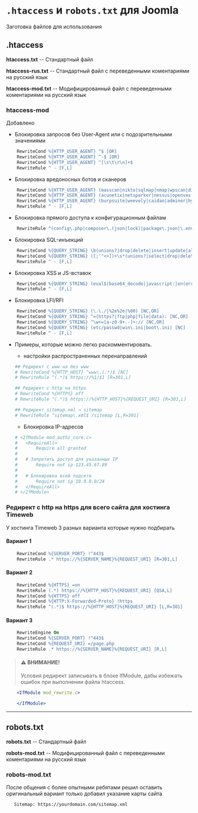 # `.htaccess` и `robots.txt` для Joomla 

Заготовка файлов для использования

## .htaccess

**htaccess.txt** -- Стандартный файл 

**htaccess-rus.txt** -- Стандартный файл с переведенными коментариями на русский язык

**htaccess-mod.txt** -- Модифицированный файл с переведенными коментариями на русский язык

### htaccess-mod

Добавлено

- Блокировка запросов без User-Agent или с подозрительными значениями
```apache
    RewriteCond %{HTTP_USER_AGENT} ^$ [OR]
    RewriteCond %{HTTP_USER_AGENT} ^-$ [OR]
    RewriteCond %{HTTP_USER_AGENT} ^[\s\t\r\n]+$
    RewriteRule ^ - [F,L]
```

- Блокировка вредоносных ботов и сканеров
```apache
    RewriteCond %{HTTP_USER_AGENT} (masscan|nikto|sqlmap|nmap|wpscan|dirbuster|havij) [NC,OR]
    RewriteCond %{HTTP_USER_AGENT} (acunetix|netsparker|nessus|openvas|metasploit) [NC,OR]
    RewriteCond %{HTTP_USER_AGENT} (burpsuite|weevely|caidao|adminer|hydra|zmeu) [NC]
    RewriteRule ^ - [F,L]
```

- Блокировка прямого доступа к конфигурационным файлам
```apache
    RewriteRule ^(config\.php|composer\.(json|lock)|package\.json|\.env)$ - [F,L,NC]
```

- Блокировка SQL-инъекций
```apache
    RewriteCond %{QUERY_STRING} \b(unions?|drop|delete|insert|update|alter|truncate|exec|execute|load_file|outfile|benchmark)\s+([a-zA-Z0-9_\*]+) [NC,OR]
    RewriteCond %{QUERY_STRING} ([;'"<>])+\s*(unions?|select|drop|delete|insert|update|exec|execute) [NC]
    RewriteRule ^ - [F,L]
```

- Блокировка XSS и JS-вставок
```apache
    RewriteCond %{QUERY_STRING} (eval$|base64_decode|javascript:|on(error|load|click|submit)=|alert$|script|iframe|frame|document\.cookie|window\.location|expression\s*$) [NC]
    RewriteRule ^ - [F,L]
```

- Блокировка LFI/RFI
```apache
    RewriteCond %{QUERY_STRING} (\.\./|%2e%2e|%00) [NC,OR]
    RewriteCond %{QUERY_STRING} ^=(https?|ftp|php|file|data): [NC,OR]
    RewriteCond %{QUERY_STRING} ^\w+=[a-z0-9+.-]+:// [NC,OR]
    RewriteCond %{QUERY_STRING} (etc/passwd|win\.ini|boot\.ini) [NC]
    RewriteRule ^ - [F,L]
```

- Примеры, которые можно легко раскомментировать.

    - настройки распространенных перенаправлений
    ```apache
    ## Редирект с www на без www
    # RewriteCond %{HTTP_HOST} ^www\.(.*)$ [NC]
    # RewriteRule ^(.*)$ https://%1/$1 [R=301,L]

    ## Редирект с http на https
    # RewriteCond %{HTTPS} off
    # RewriteRule ^(.*)$ https://%{HTTP_HOST}%{REQUEST_URI} [R=301,L]

    ## Редирект sitemap.xml → sitemap
    # RewriteRule ^sitemap\.xml$ /sitemap [L,R=301]
    ```

    - Блокировка IP-адресов
    ```apache
    # <IfModule mod_authz_core.c>
    #   <RequireAll>
    #       Require all granted
    #
    #   # Запретить доступ для указанных IP 
    #       Require not ip 123.45.67.89
    #
    #   # Блокировка всей подсети
    #       Require not ip 10.0.0.0/24  
    #   </RequireAll>
    # </IfModule>
    ```
### Редирект с http на https для всего сайта для хостинга Timeweb

У хостинга Timeweb 3 разных варианта которые нужно подбирать

#### Вариант 1
```apache
    RewriteCond %{SERVER_PORT} !^443$
    RewriteRule .* https://%{SERVER_NAME}%{REQUEST_URI} [R=301,L]
```
#### Вариант 2
```apache
    RewriteCond %{HTTPS} =on
    RewriteRule (.*) https://%{HTTP_HOST}%{REQUEST_URI} [QSA,L]
    RewriteCond %{HTTPS} off
    RewriteCond %{HTTP:X-Forwarded-Proto} !https
    RewriteRule ^(.*)$ https://%{HTTP_HOST}%{REQUEST_URI} [L,R=301]
```

#### Вариант 3
```apache
    RewriteEngine On
    RewriteCond %{SERVER_PORT} !^443$
    RewriteCond %{REQUEST_URI} =/page.php
    RewriteRule .* https://%{SERVER_NAME}%{REQUEST_URI} [R,L]
```

> #### ⚠ ВНИМАНИЕ!
> Условия редирект записывать в блоке IfModule, дабы избежать ошибок при выполнении файла htaccess.
```apache
    <IfModule mod_rewrite.c>

    </IfModule>
```
---

## robots.txt

**robots.txt** -- Стандартный файл 

**robots-mod.txt** -- Модифицированный файл с переведенными коментариями на русский язык

### robots-mod.txt

После общения с более опытными ребятами решил оставить оригинальный вариант
только добавил указание карты сайта

```apache
   Sitemap: https://yourdomain.com/sitemap.xml 
```